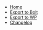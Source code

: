 *   [Home](index.markdown)
*   [Export to Bolt](bolt.markdown)
*   [Export to WP](wordpress.markdown)
*   [Changelog](changelog.markdown)
